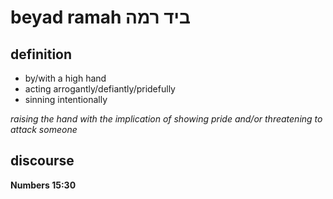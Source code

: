 # beyad ramah ביד רמה

## definition

- by/with a high hand
- acting arrogantly/defiantly/pridefully
- sinning intentionally

*raising the hand with the implication of showing pride and/or threatening to attack someone*

## discourse

**Numbers 15:30**